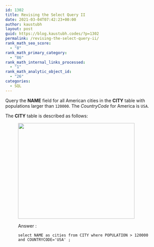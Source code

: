 ```yaml
---
id: 1302
title: Revising the Select Query II
date: 2021-03-04T07:42:23+00:00
author: kaustubh
layout: post
guid: https://blog.kaustubh.codes/?p=1302
permalink: /revising-the-select-query-ii/
rank_math_seo_score:
  - "8"
rank_math_primary_category:
  - "86"
rank_math_internal_links_processed:
  - "1"
rank_math_analytic_object_id:
  - "26"
categories:
  - SQL
---
```

Query the&nbsp;**NAME**&nbsp;field for all American cities in the&nbsp;**CITY**&nbsp;table with populations larger than&nbsp;`120000`. The&nbsp;_CountryCode_&nbsp;for America is&nbsp;`USA`.

The&nbsp;**CITY**&nbsp;table is described as follows:<figure class="wp-block-image size-large">

<img loading="lazy" width="365" height="300" src="http://blog.kaustubh.codes/imgs/wp-content/uploads/2021/03/1449729804-f21d187d0f-CITY-1.jpg" alt="" class="wp-image-1303" srcset="https://blog.kaustubh.codes/imgs/wp-content/uploads/2021/03/1449729804-f21d187d0f-CITY-1.jpg 365w, https://blog.kaustubh.codes/imgs/wp-content/uploads/2021/03/1449729804-f21d187d0f-CITY-1-300x247.jpg 300w" sizes="(max-width: 365px) 100vw, 365px" /> 

Answer :

<pre class="wp-block-code"><code>select NAME as cities from CITY where POPULATION &gt; 120000 and COUNTRYCODE='USA' ;</code></pre>